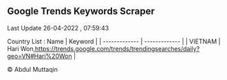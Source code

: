 

## Google Trends Keywords Scraper 
 
Last Update 26-04-2022 , 07:59:43

Country List :
 Name  | Keyword |
| ------------- | ------------- |
| VIETNAM | Hari Won,https://trends.google.com/trends/trendingsearches/daily?geo=VN#Hari%20Won |



© Abdul Muttaqin 
